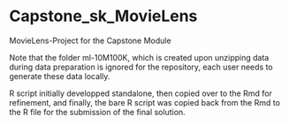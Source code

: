 # Capstone_sk_MovieLens
MovieLens-Project for the Capstone Module

Note that the folder ml-10M100K, which is created upon unzipping data during
data preparation is ignored for the repository, each user needs to generate
these data locally.

R script initially developped standalone, then copied over to the Rmd for
refinement, and finally, the bare R script was copied back from the Rmd
to the R file for the submission of the final solution.